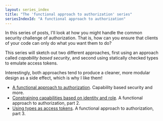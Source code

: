 ```yaml
---
layout: series_index
title: "The 'functional approach to authorization' series"
seriesIndexId: "A functional approach to authorization"
---
```


In this series of posts, I'll look at how you might handle the common security challenge of authorization.
That is, how can you ensure that clients of your code can only do what you want them to do?

This series will sketch out two different approaches, first using an approach called *capability based security*, and second using statically checked types to emulate access tokens.

Interestingly, both approaches tend to produce a cleaner, more modular design as a side effect, which is why I like them! 



* [A functional approach to authorization](../posts/capability-based-security.md). Capability based security and more.
* [Constraining capabilities based on identity and role](../posts/capability-based-security-2.md). A functional approach to authorization, part 2.
* [Using types as access tokens](../posts/capability-based-security-3.md). A functional approach to authorization, part 3.

